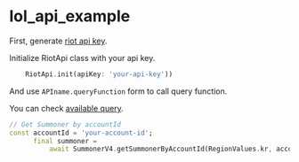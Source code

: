 # lol_api_example

First, generate [riot api key](https://developer.riotgames.com/).

Initialize RiotApi class with your api key.
```dart
    RiotApi.init(apiKey: 'your-api-key'))
```

And use `APIname.queryFunction` form to call query function.

You can check [available query](https://pub.dev/packages/lol_api]).
```dart
// Get Summoner by accountId
const accountId = 'your-account-id';
      final summoner =
          await SummonerV4.getSummonerByAccountId(RegionValues.kr, accountId);
```
